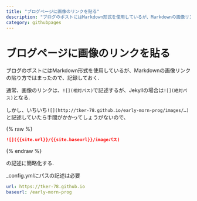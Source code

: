 ```yaml
---
title: "ブログページに画像のリンクを貼る"
description: "ブログのポストにはMarkdown形式を使用しているが、Markdownの画像リンクの貼り方ではまったので、記録しておく. "
category: githubpages
---
```




# ブログページに画像のリンクを貼る
ブログのポストにはMarkdown形式を使用しているが、Markdownの画像リンクの貼り方ではまったので、記録しておく.  

通常、画像のリンクは、`![](相対パス)`で記述するが、Jekyllの場合は`![](絶対パス)`となる.  

しかし、いちいち`![](http://tker-78.github.io/early-morn-prog/images/…)`と記述していたら手間がかかってしょうがないので、

{% raw %}
```markdown
![]({{site.url}}/{{site.baseurl}}/imageパス)
```
{% endraw %}

の記述に簡略化する.  

_config.ymlにパスの記述は必要
```yaml
url: https://tker-78.github.io
baseurl: /early-morn-prog
```